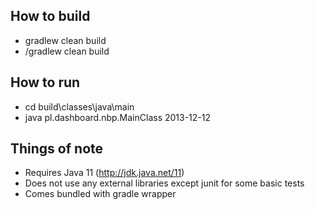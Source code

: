 ## How to build
* gradlew clean build
* /gradlew clean build
## How to run
* cd build\classes\java\main
* java pl.dashboard.nbp.MainClass 2013-12-12
## Things of note
* Requires Java 11 (http://jdk.java.net/11)
* Does not use any external libraries except junit for some basic tests
* Comes bundled with gradle wrapper